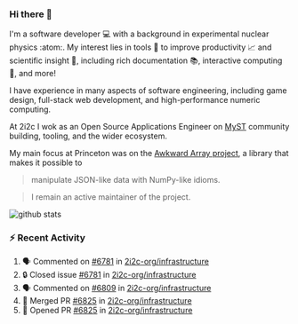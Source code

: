 ### Hi there 👋 

I'm a software developer 💻 with a background in experimental nuclear physics :atom:. My interest lies in tools :wrench: to improve productivity :chart_with_upwards_trend: and scientific insight :telescope:, including rich documentation 📚, interactive computing 🧮, and more! 

I have experience in many aspects of software engineering, including game design, full-stack web development, and high-performance numeric computing. 

At 2i2c I wok as an Open Source Applications Engineer on [MyST](https://github.com/jupyter-book/mystmd) community building, tooling, and the wider ecosystem. 

My main focus at Princeton was on the [Awkward Array project](awkward-array.org/), a library that makes it possible to 
> manipulate JSON-like data with NumPy-like idioms.

> I remain an active maintainer of the project. 

![github stats](https://github-readme-stats.vercel.app/api?username=agoose77&show_icons=true&hide_rank=true&hide_title=true&bg_color=30,e76445,904e95&text_color=efe3ec&icon_color=efe3ec)
<!--
**agoose77/agoose77** is a ✨ _special_ ✨ repository because its `README.md` (this file) appears on your GitHub profile.

Here are some ideas to get you started:

- 🔭 I’m currently working on ...
- 🌱 I’m currently learning ...
- 👯 I’m looking to collaborate on ...
- 🤔 I’m looking for help with ...
- 💬 Ask me about ...
- 📫 How to reach me: ...
- 😄 Pronouns: ...
- ⚡ Fun fact: ...
-->

### :zap: Recent Activity

<!--START_SECTION:activity-->
1. 🗣 Commented on [#6781](https://github.com/2i2c-org/infrastructure/issues/6781#issuecomment-3346261675) in [2i2c-org/infrastructure](https://github.com/2i2c-org/infrastructure)
2. 🔒 Closed issue [#6781](https://github.com/2i2c-org/infrastructure/issues/6781) in [2i2c-org/infrastructure](https://github.com/2i2c-org/infrastructure)
3. 🗣 Commented on [#6809](https://github.com/2i2c-org/infrastructure/issues/6809#issuecomment-3346250062) in [2i2c-org/infrastructure](https://github.com/2i2c-org/infrastructure)
4. 🎉 Merged PR [#6825](https://github.com/2i2c-org/infrastructure/pull/6825) in [2i2c-org/infrastructure](https://github.com/2i2c-org/infrastructure)
5. 💪 Opened PR [#6825](https://github.com/2i2c-org/infrastructure/pull/6825) in [2i2c-org/infrastructure](https://github.com/2i2c-org/infrastructure)
<!--END_SECTION:activity-->
